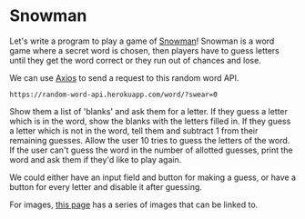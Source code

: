 
# Snowman

Let's write a program to play a game of [Snowman](https://en.wikipedia.org/wiki/Snowman_(game))! Snowman is a word game where a secret word is chosen, then players have to guess letters until they get the word correct or they run out of chances and lose.


We can use [Axios](../docs/13%20-%20APIs%20and%20Ajax.md#ajax-in-axios) to send a request to this random word API.

```
https://random-word-api.herokuapp.com/word/?swear=0
```

Show them a list of 'blanks' and ask them for a letter. If they guess a letter which is in the word, show the blanks with the letters filled in. If they guess a letter which is not in the word, tell them and subtract 1 from their remaining guesses. Allow the user 10 tries to guess the letters of the word. If the user can't guess the word in the number of allotted guesses, print the word and ask them if they'd like to play again.

We could either have an input field and button for making a guess, or have a button for every letter and disable it after guessing.

For images, [this page](https://www.hanginghyena.com/snowman) has a series of images that can be linked to.
